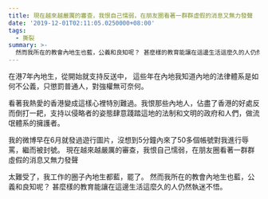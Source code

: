 ```yaml
---
title: 現在越來越嚴厲的審查，我恨自己懦弱，在朋友圈看著一群群虛假的消息又無力發聲
date: '2019-12-01T02:11:05.0250000+08:00'
tags:
  - 撕裂
summary: >-
  然而我所在的教會內地生也藍，公義和良知呢？ 甚麼樣的教育能讓在這邊生活這麼久的人仍然執迷不悟。
---
```


在港7年內地生，從開始就支持反送中， 這些年在內地我知道內地的法律體系是如何不公義，只懲罰普通人，對強權無可奈何。 

看著我熱愛的香港變成這樣心裡特別難過。我恨那些內地人，佔盡了香港的好處反而倒打一耙，支持以侵略者的姿態肆意踐踏這地的法制和文明的政府和人們，做流氓體系的擁護者。 

我的微博早在6月就發過遊行圖片，沒想到5分鐘內來了50多個帳號對我進行辱罵，繼而被封號。 現在越來越嚴厲的審查，我恨自己懦弱，在朋友圈看著一群群虛假的消息又無力發聲

太難受了，我工作的圈子內地生都藍，罷了。 然而我所在的教會內地生也藍，公義和良知呢？ 甚麼樣的教育能讓在這邊生活這麼久的人仍然執迷不悟。
